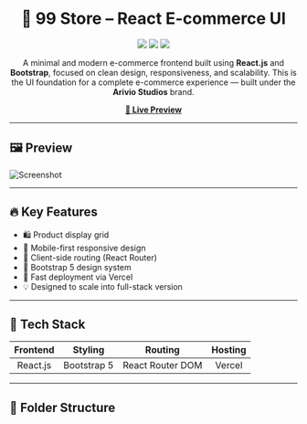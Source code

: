 <h1 align="center">🛒 99 Store – React E-commerce UI</h1>

<p align="center">
  <img src="https://img.shields.io/badge/React-18-blue?style=flat-square" />
  <img src="https://img.shields.io/badge/Deployed-Vercel-black?style=flat-square" />
  <img src="https://img.shields.io/badge/Status-Frontend--Only-green?style=flat-square" />
</p>

<p align="center">
  A minimal and modern e-commerce frontend built using <strong>React.js</strong> and <strong>Bootstrap</strong>, focused on clean design, responsiveness, and scalability. 
  This is the UI foundation for a complete e-commerce experience — built under the <strong>Arivio Studios</strong> brand.
</p>

<p align="center">
  <a href="https://99-storetest-1.vercel.app/" target="_blank"><strong>🔗 Live Preview</strong></a>
</p>

---

## 🖼️ Preview

![Screenshot](https://your-screenshot-link-here.com)

---

## 🔥 Key Features

- 🛍️ Product display grid
- 📱 Mobile-first responsive design
- 🧭 Client-side routing (React Router)
- 🎨 Bootstrap 5 design system
- 🚀 Fast deployment via Vercel
- 💡 Designed to scale into full-stack version

---

## 🧰 Tech Stack

| Frontend | Styling | Routing | Hosting |
|:--------:|:-------:|:-------:|:-------:|
| React.js | Bootstrap 5 | React Router DOM | Vercel |

---

## 📁 Folder Structure